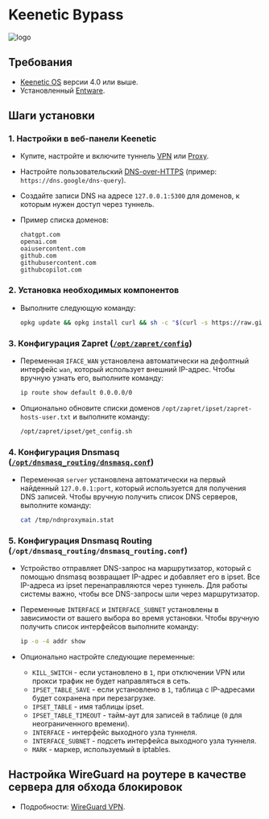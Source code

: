 # Keenetic Bypass

![logo](https://github.com/user-attachments/assets/66087228-edfa-4957-82db-5bd7233f8ab9)

## Требования

- [Keenetic OS](https://help.keenetic.com/hc/ru/articles/115000990005) версии 4.0 или выше.
- Установленный [Entware](https://help.keenetic.com/hc/ru/articles/360021214160).

## Шаги установки

### 1. Настройки в веб-панели Keenetic

- Купите, настройте и включите туннель [VPN](https://help.keenetic.com/hc/ru/articles/115005342025)
  или [Proxy](https://help.keenetic.com/hc/ru/articles/7474374790300).
- Настройте пользовательский [DNS-over-HTTPS](https://help.keenetic.com/hc/ru/articles/360007687159) (пример: `https://dns.google/dns-query`).
- Создайте записи DNS на адресе `127.0.0.1:5300` для доменов, к которым нужен доступ через туннель.
- Пример списка доменов:

  ```plaintext
  chatgpt.com
  openai.com
  oaiusercontent.com
  github.com
  githubusercontent.com
  githubcopilot.com
  ```

### 2. Установка необходимых компонентов

- Выполните следующую команду:

  ```sh
  opkg update && opkg install curl && sh -c "$(curl -s https://raw.githubusercontent.com/GuFFy12/keenetic-bypass/refs/heads/main/install.sh)"
  ```

### 3. Конфигурация Zapret ([`/opt/zapret/config`](https://github.com/bol-van/zapret))

- Переменная `IFACE_WAN` установлена автоматически на дефолтный интерфейс `wan`, который использует внешний IP-адрес.
  Чтобы вручную узнать его, выполните команду:

  ```sh
  ip route show default 0.0.0.0/0
  ```

- Опционально обновите списки доменов `/opt/zapret/ipset/zapret-hosts-user.txt` и выполните команду:

  ```sh
  /opt/zapret/ipset/get_config.sh
  ```

### 4. Конфигурация Dnsmasq ([`/opt/dnsmasq_routing/dnsmasq.conf`](https://thekelleys.org.uk/dnsmasq/docs/dnsmasq-man.html))

- Переменная `server` установлена автоматически на первый найденный `127.0.0.1:port`, который используется для получения DNS записей.
  Чтобы вручную получить список DNS серверов, выполните команду:

  ```sh
  cat /tmp/ndnproxymain.stat
  ```

### 5. Конфигурация Dnsmasq Routing (`/opt/dnsmasq_routing/dnsmasq_routing.conf`)

- Устройство отправляет DNS-запрос на маршрутизатор, который с помощью dnsmasq возвращает IP-адрес и добавляет его в ipset.
  Все IP-адреса из ipset перенаправляются через туннель. Для работы системы важно, чтобы все DNS-запросы шли через маршрутизатор.
- Переменные `INTERFACE` и `INTERFACE_SUBNET` установлены в зависимости от вашего выбора во время установки.
  Чтобы вручную получить список интерфейсов выполните команду:

  ```sh
  ip -o -4 addr show
  ```

- Опционально настройте следующие переменные:
  - `KILL_SWITCH` - если установлено в `1`, при отключении VPN или прокси трафик не будет направляться в сеть.
  - `IPSET_TABLE_SAVE` - если установлено в `1`, таблица с IP-адресами будет сохранена при перезагрузке.
  - `IPSET_TABLE` - имя таблицы ipset.
  - `IPSET_TABLE_TIMEOUT` - тайм-аут для записей в таблице (`0` для неограниченного времени).
  - `INTERFACE` - интерфейс выходного узла туннеля.
  - `INTERFACE_SUBNET` - подсеть интерфейса выходного узла туннеля.
  - `MARK` - маркер, используемый в iptables.

## Настройка WireGuard на роутере в качестве сервера для обхода блокировок

- Подробности: [WireGuard VPN](https://help.keenetic.com/hc/ru/articles/360010592379).
